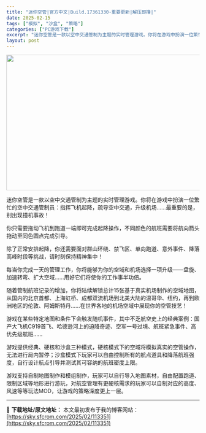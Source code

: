 ```yaml
---
title: "迷你空管|官方中文|Build.17361330-重要更新|解压即撸|"
date: 2025-02-15
tags: ["模拟", "沙盒", "策略"]
categories: ["PC游戏下载"]
excerpt: "迷你空管是一款以空中交通管制为主题的实时管理游戏。你将在游戏中扮演一位繁忙的空中交通管制员：指挥飞机起降，疏导空中交通，升级机场……最重要的是，别出现撞机事故！ 你只需要拖动飞机到跑道一端即可完成起降操作，不同颜色的航班需要将航向箭头拖动至同色圆点完成引导。 除了正常安排起降，你还需要面对群山环绕、&hellip;"
layout: post
---
```


<img class="aligncenter size-full wp-image-113346" src="https://sky.sfcrom.com/wp-content/uploads/2025/02/2025021508573917.webp" alt="" width="616" height="353" />

迷你空管是一款以空中交通管制为主题的实时管理游戏。你将在游戏中扮演一位繁忙的空中交通管制员：指挥飞机起降，疏导空中交通，升级机场……最重要的是，别出现撞机事故！

你只需要拖动飞机到跑道一端即可完成起降操作，不同颜色的航班需要将航向箭头拖动至同色圆点完成引导。

除了正常安排起降，你还需要面对群山环绕、禁飞区、单向跑道、意外事件、降落高峰时段等挑战，请时刻保持精神集中！

每当你完成一天的管理工作，你将能够为你的空域和机场选择一项升级——盘旋、加速转弯、扩大空域……用好它们将使你的工作事半功倍。

随着管制航班记录的增加，你将陆续解锁总计15张基于真实机场制作的空域地图，从国内的北京首都、上海虹桥、成都双流机场到北美大陆的温哥华、纽约，再到欧洲地区的伦敦、阿姆斯特丹……在世界各地的机场空域中展现你的空管技艺！

游戏在某些特定地图和条件下会触发随机事件，其中不乏航空史上的经典案例：国产大飞机C919首飞、哈德逊河上的迫降奇迹、空军一号过境、航班紧急事件、高优先级航班……

游戏提供经典、硬核和沙盒三种模式，硬核模式下的空域将模拟真实的空管操作，无法进行局内暂停；沙盒模式下玩家可以自由控制所有的航点道具和降落航班强度，自行设计航点引导并测试其可容纳的航班密度上限。

游戏支持自制地图制作和模组制作，玩家可以自行导入地图素材，自由配置跑道、限制区域等地形进行游玩，对航空管理有更硬核需求的玩家可以自制对应的高度、风速等等玩法MOD，让游戏的策略深度更上一层。

---
📖 **下载地址/原文地址：** 本文最初发布于我的博客网站：[https://sky.sfcrom.com/2025/02/113351](https://sky.sfcrom.com/2025/02/113351)
